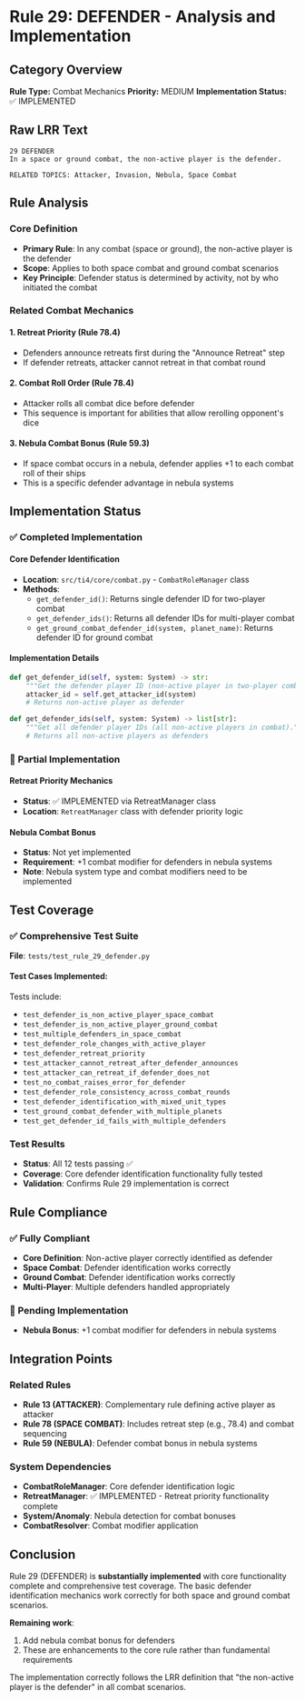 # Rule 29: DEFENDER - Analysis and Implementation

## Category Overview
**Rule Type:** Combat Mechanics
**Priority:** MEDIUM
**Implementation Status:** ✅ IMPLEMENTED

## Raw LRR Text
```text
29 DEFENDER
In a space or ground combat, the non-active player is the defender.

RELATED TOPICS: Attacker, Invasion, Nebula, Space Combat
```

## Rule Analysis

### Core Definition
- **Primary Rule**: In any combat (space or ground), the non-active player is the defender
- **Scope**: Applies to both space combat and ground combat scenarios
- **Key Principle**: Defender status is determined by activity, not by who initiated the combat

### Related Combat Mechanics

#### 1. Retreat Priority (Rule 78.4)
- Defenders announce retreats first during the "Announce Retreat" step
- If defender retreats, attacker cannot retreat in that combat round

#### 2. Combat Roll Order (Rule 78.4)
- Attacker rolls all combat dice before defender
- This sequence is important for abilities that allow rerolling opponent's dice

#### 3. Nebula Combat Bonus (Rule 59.3)
- If space combat occurs in a nebula, defender applies +1 to each combat roll of their ships
- This is a specific defender advantage in nebula systems

## Implementation Status

### ✅ Completed Implementation

#### Core Defender Identification
- **Location**: `src/ti4/core/combat.py` - `CombatRoleManager` class
- **Methods**:
  - `get_defender_id()`: Returns single defender ID for two-player combat
  - `get_defender_ids()`: Returns all defender IDs for multi-player combat
  - `get_ground_combat_defender_id(system, planet_name)`: Returns defender ID for ground combat

#### Implementation Details
```python
def get_defender_id(self, system: System) -> str:
    """Get the defender player ID (non-active player in two-player combat)."""
    attacker_id = self.get_attacker_id(system)
    # Returns non-active player as defender

def get_defender_ids(self, system: System) -> list[str]:
    """Get all defender player IDs (all non-active players in combat)."""
    # Returns all non-active players as defenders
```

### 🔄 Partial Implementation

#### Retreat Priority Mechanics
- **Status**: ✅ IMPLEMENTED via RetreatManager class
- **Location**: `RetreatManager` class with defender priority logic

#### Nebula Combat Bonus
- **Status**: Not yet implemented
- **Requirement**: +1 combat modifier for defenders in nebula systems
- **Note**: Nebula system type and combat modifiers need to be implemented

## Test Coverage

### ✅ Comprehensive Test Suite
**File**: `tests/test_rule_29_defender.py`

#### Test Cases Implemented:
Tests include:
- `test_defender_is_non_active_player_space_combat`
- `test_defender_is_non_active_player_ground_combat`
- `test_multiple_defenders_in_space_combat`
- `test_defender_role_changes_with_active_player`
- `test_defender_retreat_priority`
- `test_attacker_cannot_retreat_after_defender_announces`
- `test_attacker_can_retreat_if_defender_does_not`
- `test_no_combat_raises_error_for_defender`
- `test_defender_role_consistency_across_combat_rounds`
- `test_defender_identification_with_mixed_unit_types`
- `test_ground_combat_defender_with_multiple_planets`
- `test_get_defender_id_fails_with_multiple_defenders`

### Test Results
- **Status**: All 12 tests passing ✅
- **Coverage**: Core defender identification functionality fully tested
- **Validation**: Confirms Rule 29 implementation is correct

## Rule Compliance

### ✅ Fully Compliant
- **Core Definition**: Non-active player correctly identified as defender
- **Space Combat**: Defender identification works correctly
- **Ground Combat**: Defender identification works correctly
- **Multi-Player**: Multiple defenders handled appropriately

### 🔄 Pending Implementation
- **Nebula Bonus**: +1 combat modifier for defenders in nebula systems

## Integration Points

### Related Rules
- **Rule 13 (ATTACKER)**: Complementary rule defining active player as attacker
- **Rule 78 (SPACE COMBAT)**: Includes retreat step (e.g., 78.4) and combat sequencing
- **Rule 59 (NEBULA)**: Defender combat bonus in nebula systems

### System Dependencies
- **CombatRoleManager**: Core defender identification logic
- **RetreatManager**: ✅ IMPLEMENTED - Retreat priority functionality complete
- **System/Anomaly**: Nebula detection for combat bonuses
- **CombatResolver**: Combat modifier application

## Conclusion

Rule 29 (DEFENDER) is **substantially implemented** with core functionality complete and comprehensive test coverage. The basic defender identification mechanics work correctly for both space and ground combat scenarios.

**Remaining work**:
1. Add nebula combat bonus for defenders
2. These are enhancements to the core rule rather than fundamental requirements

The implementation correctly follows the LRR definition that "the non-active player is the defender" in all combat scenarios.

